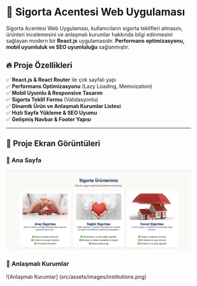 # 🚀 Sigorta Acentesi Web Uygulaması

Sigorta Acentesi Web Uygulaması, kullanıcıların sigorta teklifleri almasını, ürünleri incelemesini ve anlaşmalı kurumlar hakkında bilgi edinmesini sağlayan modern bir **React.js** uygulamasıdır. **Performans optimizasyonu, mobil uyumluluk ve SEO uyumluluğu** sağlanmıştır.

## 🔥 Proje Özellikleri
✅ **React.js & React Router** ile çok sayfalı yapı  
✅ **Performans Optimizasyonu** (Lazy Loading, Memoization)  
✅ **Mobil Uyumlu & Responsive Tasarım**  
✅ **Sigorta Teklif Formu** (Validasyonlu)  
✅ **Dinamik Ürün ve Anlaşmalı Kurumlar Listesi**  
✅ **Hızlı Sayfa Yükleme & SEO Uyumu**  
✅ **Gelişmiş Navbar & Footer Yapısı**  

---

## 📸 **Proje Ekran Görüntüleri**

### 🎯 **Ana Sayfa**
![Ana Sayfa](src/assets/images/homepage.png)

### 🏥 **Anlaşmalı Kurumlar**
![Anlaşmalı Kurumlar] (src/assets/images/institutions.png)


